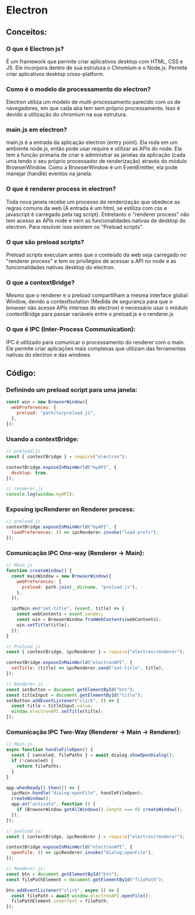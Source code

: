 # Electron

## Conceitos:

### O que é Electron js?

É um framework que permite criar aplicativos desktop com HTML, CSS e JS. Ele incorpora dentro de sua estrutura o Chromium e o Node.js. Permite criar aplicativos desktop cross-platform.

### Como é o modelo de processamento do electron?

Electron utiliza um modelo de multi-processamento parecido com os de navegadores, em que cada aba tem sem próprio processamento. Isso é devido a utilização do chromium na sua estrutura.

### main.js em electron?

main.js é a entrada da aplicação electron (entry point). Ela roda em um ambiente node.js, então pode usar require e utilizar as APIs do node. Ela tem a função primaria de criar e administrar as janelas da aplicação (cada uma tendo o seu próprio processador de renderização) através do módulo BrowserWindow. Como a BrowserWindow é um EventEmitter, ela pode manejar (handle) eventos na janela.

### O que é renderer process in electron?

Toda nova janela recebe um processo de renderização que obedece as regras comuns da web (A entrada é um html, se estiliza com css e javascript é carregado pela tag script). Entretanto o "renderer process" não tem acesso as APIs node e nem as funcionalidades nativas de desktop do electron. Para resolver isso existem os "Preload scripts".

### O que são preload scripts?

Preload scripts executam antes que o conteúdo da web seja carregado no "renderer process" e tem os privilégios de acessar a API no node e as funcionalidades nativas desktop do electron.

### O que a contextBridge?

Mesmo que o renderer e o preload compartilham a mesma interface global Window, devido a contextIsolation (Medida de segurança para que o browser não acesse APIs internas do electron) é necessário usar o módulo contextBridge para passar variáveis entre o preload.js e o renderer.js

### O que é IPC (Inter-Process Communication):

IPC é utilizado para comunicar o processamento do renderer com o main. Ele permite criar aplicações mais complexas que utilizam das ferramentas nativas do electron e das windows.

## Código:

### Definindo um preload script para uma janela:

```js
const win = new BrowserWindow({
  webPreferences: {
    preload: "path/to/preload.js",
  },
});
```

### Usando a contextBridge:

```js
// preload.js
const { contextBridge } = require("electron");

contextBridge.exposeInMainWorld("myAPI", {
  desktop: true,
});

// renderer.js
console.log(window.myAPI);
```

### Exposing ipcRenderer on Renderer process:

```js
// preload.js
contextBridge.exposeInMainWorld("myAPI", {
  loadPreferences: () => ipcRenderer.invoke("load-prefs"),
});
```

### Comunicação IPC One-way (Renderer -> Main):

```js
// Main.js
function createWindow() {
  const mainWindow = new BrowserWindow({
    webPreferences: {
      preload: path.join(__dirname, "preload.js"),
    },
  });

  ipcMain.on("set-title", (event, title) => {
    const webContents = event.sender;
    const win = BrowserWindow.fromWebContents(webContents);
    win.setTitle(title);
  });
}

// Preload.js
const { contextBridge, ipcRenderer } = require("electron/renderer");

contextBridge.exposeInMainWorld("electronAPI", {
  setTitle: (title) => ipcRenderer.send("set-title", title),
});

// Renderer.js
const setButton = document.getElementById("btn");
const titleInput = document.getElementById("title");
setButton.addEventListener("click", () => {
  const title = titleInput.value;
  window.electronAPI.setTitle(title);
});
```

### Comunicação IPC Two-Way (Renderer -> Main -> Renderer):

```js
// Main.js
async function handleFileOpen() {
  const { canceled, filePaths } = await dialog.showOpenDialog();
  if (!canceled) {
    return filePaths;
  }
}

app.whenReady().then(() => {
  ipcMain.handle("dialog:openFile", handleFileOpen);
  createWindow();
  app.on("activate", function () {
    if (BrowserWindow.getAllWindows().length === 0) createWindow();
  });
});

// preload.js:
const { contextBridge, ipcRenderer } = require("electron/renderer");

contextBridge.exposeInMainWorld("electronAPI", {
  openFile: () => ipcRenderer.invoke("dialog:openFile"),
});

// Renderer.js:
const btn = document.getElementById("btn");
const filePathElement = document.getElementById("filePath");

btn.addEventListener("click", async () => {
  const filePath = await window.electronAPI.openFile();
  filePathElement.innerText = filePath;
});
```
